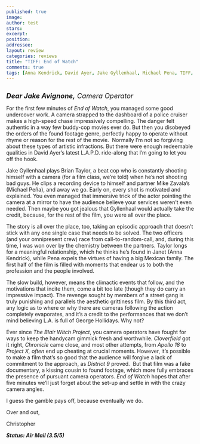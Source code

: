 ```yaml
---
published: true
image:
author: test 
stars: 
excerpt: 
position: 
addressee: 
layout: review
categories: reviews
title: "TIFF: End of Watch"
comments: true
tags: [Anna Kendrick, David Ayer, Jake Gyllenhaal, Michael Pena, TIFF, Uncategorized]
---
```

<div><p><span class="full-image-block ssNonEditable"><span><a href="/letters/2012/9/24/end-of-watch.html"><img src="http://static.squarespace.com/static/5005f6bcc4aa41161b33e89e/5329cf1fe4b07c068ebf74de/5329cf1fe4b07c068ebf768b/1348513180717/End%20of%20Watch.jpg" alt="" /></a></span></span></p>
<p><em style="font-size:130%;"><strong>Dear Jake Avignone,</strong> Camera Operator</em></p>
<p>For the first few minutes of <em>End of Watch</em>, you managed some good undercover work. A camera strapped to the dashboard of a police cruiser makes a high-speed chase impressively compelling. The danger felt authentic in a way few buddy-cop movies ever do. But then you disobeyed the orders of the found footage genre, perfectly happy to operate without rhyme or reason for the rest of the movie.&nbsp; Normally I&rsquo;m not so forgiving about these types of artistic infractions. But there were enough redeemable qualities in David Ayer&rsquo;s latest L.A.P.D. ride-along that I&rsquo;m going to let you off the hook.</p>
<p>Jake Gyllenhaal plays Brian Taylor, a beat cop who is constantly shooting himself with a camera (for a film class, we&rsquo;re told) when he&rsquo;s not shooting bad guys. He clips a recording device to himself and partner Mike Zavala&rsquo;s (Michael Pe<span class="st">&ntilde;</span>a), and away we go. Early on, every shot is motivated and explained. You even managed that immersive trick of the actor pointing the camera at a mirror to have the audience believe your services weren&rsquo;t even needed. Then maybe you got jealous that Gyllenhaal would actually take the credit, because, for the rest of the film, you were all over the place.</p>
<p>The story is all over the place, too, taking an episodic approach that doesn&rsquo;t stick with any one single case that needs to be solved. The two officers (and your omnipresent crew) race from call-to-random-call, and, during this time, I was won over by the chemistry between the partners. Taylor longs for a meaningful relationship, which he thinks he&rsquo;s found in Janet (Anna Kendrick), while Pena expels the virtues of having a big Mexican family. The first half of the film is filled with moments that endear us to both the profession and the people involved.</p>
<p>The slow build, however, means the climactic events that follow, and the motivations that incite them, come a bit too late (though they do carry an impressive impact). The revenge sought by members of a street gang is truly punishing and parallels the aesthetic grittiness film. By this third act, any logic as to where or why there are cameras following the action completely evaporates, and it&rsquo;s a credit to the performances that we don&rsquo;t mind believing L.A. is full of George Hollidays. Why not?</p>
<p>Ever since <em>The Blair Witch Project</em>, you camera operators have fought for ways to keep the handycam gimmick fresh and worthwhile. <em>Cloverfield</em> got it right, <em>Chronicle</em> came close, and most other attempts, from <em>Apollo 18</em> to <em>Project X, often</em> end up cheating at crucial moments. However, it&rsquo;s possible to make a film that&rsquo;s so good that the audience will forgive a lack of commitment to the approach, as <em>District 9</em> proved.&nbsp; But that film was a fake documentary, a kissing cousin to found footage, which more fully embraces the presence of pursuant camera operators. <em>End of Watch</em> hopes that after five minutes we&rsquo;ll just forget about the set-up and settle in with the crazy camera angles.</p>
<p>I guess the gamble pays off, because eventually we do.&nbsp;</p>
<p>Over and out,</p>
<p>Christopher</p>
<p><strong><em>Status: Air Mail (3.5/5)</em></strong></p></div>
